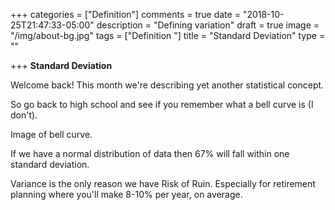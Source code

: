 +++
categories = ["Definition"]
comments = true
date = "2018-10-25T21:47:33-05:00"
description = "Defining variation"
draft = true
image = "/img/about-bg.jpg"
tags = ["Definition "]
title = "Standard Deviation"
type = ""

+++
**Standard Deviation**

Welcome back! This month we're describing yet another statistical concept.

So go back to high school and see if you remember what a bell curve is (I don't).

Image of bell curve.

If we have a normal distribution of data then 67% will fall within one standard deviation.

Variance is the only reason we have Risk of Ruin. Especially for retirement planning where you'll make 8-10% per year, on average. 